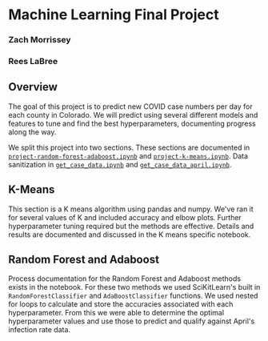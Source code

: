 # Machine Learning Final Project
### Zach Morrissey
### Rees LaBree

## Overview
The goal of this project is to predict new COVID case numbers per day for each county in Colorado. We will predict using several different models and features to tune and find 
the best hyperparameters, documenting progress along the way.

We split this project into two sections. These sections are documented in [`project-random-forest-adaboost.ipynb`](https://github.com/zmorrisseyj/CSCI4622/blob/main/project-random-forest-adaboost.ipynb) and [`project-k-means.ipynb`](https://github.com/zmorrisseyj/CSCI4622/blob/main/project-k-means.ipynb). Data sanitization in [`get_case_data.ipynb`](https://github.com/zmorrisseyj/CSCI4622/blob/main/get_case_data.ipynb) and [`get_case_data_april.ipynb`](https://github.com/zmorrisseyj/CSCI4622/blob/main/get_case_data_april.ipynb).

## K-Means
This section is a K means algorithm using pandas and numpy. We've ran it for several values of K and included accuracy and elbow plots. Further hyperparameter tuning required but the methods are effective. Details and results are documented and discussed in the K means specific notebook.

## Random Forest and Adaboost
Process documentation for the Random Forest and Adaboost methods exists in the notebook. For these two methods we used SciKitLearn's built in `RandomForestClassifier` and `AdaBoostClassifier` functions. We used nested for loops to calculate and store the accuracies associated with each hyperparameter. From this we were able to determine the optimal hyperparameter values and use those to predict and qualify against April's infection rate data.
